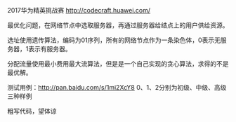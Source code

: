 2017华为精英挑战赛 http://codecraft.huawei.com/ 

最优化问题，在网络节点中选取服务器，再通过服务器给结点上的用户供给资源。

选址使用遗传算法，编码为01序列，所有的网络节点作为一条染色体，0表示无服务器，1表示有服务器。 

分配流量使用最小费用最大流算法，但是是一个自己实现的贪心算法，求得的不是最优解。

测试用例：http://pan.baidu.com/s/1mi2XcY8   0、1、2分别为初级、中级、高级三种样例

粗写代码，望体谅
